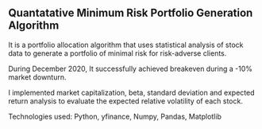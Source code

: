 ## Quantatative Minimum Risk Portfolio Generation Algorithm

It is a portfolio allocation algorithm that uses statistical analysis of stock data to generate a portfolio of minimal risk for risk-adverse clients.

During December 2020, It successfully achieved breakeven during a -10% market downturn.

I implemented market capitalization, beta, standard deviation and expected return analysis to evaluate the expected relative volatility of each stock.

Technologies used: Python, yfinance, Numpy, Pandas, Matplotlib

